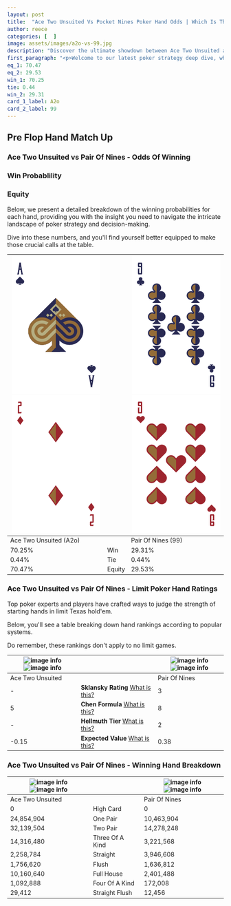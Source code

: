```yaml
---
layout: post
title:  "Ace Two Unsuited Vs Pocket Nines Poker Hand Odds | Which Is The Better Hand In Poker? A Complete Guide"
author: reece
categories: [  ]
image: assets/images/a2o-vs-99.jpg
description: "Discover the ultimate showdown between Ace Two Unsuited and Pair Of Nines in poker! Uncover the odds, strategies, and scenarios where one hand triumphs over the other. Get ready to up your poker game with this thrilling analysis."
first_paragraph: "<p>Welcome to our latest poker strategy deep dive, where we're pitting two distinct hands against each other in a high-stakes showdown: Ace Two Unsuited vs Pair Of Nines.</p><p>In the dynamic world of poker, every decision counts, and knowing which hand holds the upper hand is key to your success at the table.</p><p>In this article, we'll dissect these two hands, explore the scenarios where one dominates the other, and equip you with the knowledge to make strategic choices that can tip the odds in your favor.</p><p>Get ready to unravel the intriguing dynamics of these poker hands and elevate your game to new heights.</p>"
eq_1: 70.47
eq_2: 29.53
win_1: 70.25
tie: 0.44
win_2: 29.31
card_1_label: A2o
card_2_label: 99
---
```




[comment]: # (sp0)

## Pre Flop Hand Match Up

<div class="table hand-ratings" markdown="1"> 



### Ace Two Unsuited vs Pair Of Nines - Odds Of Winning


  
<div class="row graphs"> 
<div class="col-lg-6">
    <h3>Win Probablility</h3>
    <canvas id="WinChart"></canvas>
</div>
<div class="col-lg-6">
    <h3>Equity</h3>
    <canvas id="EquityChart"></canvas>
</div>
</div>

  Below, we present a detailed breakdown of the winning probabilities for each hand, providing you with the insight you need to navigate the intricate landscape of poker strategy and decision-making. 

Dive into these numbers, and you'll find yourself better equipped to make those crucial calls at the table.


    
| ![image info](assets/images/hand1/a.png) ![image info](assets/images/hand1/2o.png) |  | ![image info](assets/images/hand2/9.png) ![image info](assets/images/hand2/9o.png) |
| -------- | -------- | -------- |
| Ace Two Unsuited (A2o) |  | Pair Of Nines (99) |
| 70.25% | Win | 29.31% |
| 0.44% | Tie | 0.44% |
| 70.47% | Equity | 29.53% |




[comment]: # (sp1)



### Ace Two Unsuited vs Pair Of Nines - Limit Poker Hand Ratings

Top poker experts and players have crafted ways to judge the strength of starting hands in limit Texas hold'em. 

Below, you'll see a table breaking down hand rankings according to popular systems. 

Do remember, these rankings don't apply to no limit games.


    
| ![image info](https://www.riverpairs.com/assets/images/hand1/a.png) ![image info](https://www.riverpairs.com/assets/images/hand1/2o.png) |  | ![image info](https://www.riverpairs.com/assets/images/hand2/9.png) ![image info](https://www.riverpairs.com/assets/images/hand2/9o.png) |
| -------- | -------- | -------- |
| Ace Two Unsuited |  | Pair Of Nines |
| - | **Sklansky Rating** [What is this?](/sklansky-rating-explained) | 3 |
| 5 | **Chen Formula** [What is this?](/chen-formula-explained) | 8 |
| - | **Hellmuth Tier** [What is this?](/Hellmuth-tier-explained) | 2 |
| -0.15 | **Expected Value** [What is this?](/expected-value-explained) | 0.38 |




[comment]: # (sp2)



### Ace Two Unsuited vs Pair Of Nines - Winning Hand Breakdown


    
| ![image info](https://www.riverpairs.com/assets/images/hand1/a.png) ![image info](https://www.riverpairs.com/assets/images/hand1/2o.png) |  | ![image info](https://www.riverpairs.com/assets/images/hand2/9.png) ![image info](https://www.riverpairs.com/assets/images/hand2/9o.png) |
| -------- | -------- | -------- |
| Ace Two Unsuited |  | Pair Of Nines |
| 0 | High Card | 0 |
| 24,854,904 | One Pair | 10,463,904 |
| 32,139,504 | Two Pair | 14,278,248 |
| 14,316,480 | Three Of A Kind | 3,221,568 |
| 2,258,784 | Straight | 3,946,608 |
| 1,756,620 | Flush | 1,636,812 |
| 10,160,640 | Full House | 2,401,488 |
| 1,092,888 | Four Of A Kind | 172,008 |
| 29,412 | Straight Flush | 12,456 |




[comment]: # (sp3)



</div>

[comment]: # (sp4)



[comment]: # (sp5)

